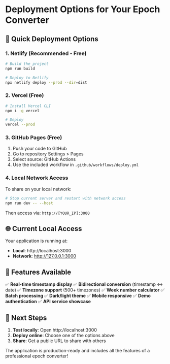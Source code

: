 # Deployment Options for Your Epoch Converter

## 🚀 Quick Deployment Options

### 1. Netlify (Recommended - Free)
```bash
# Build the project
npm run build

# Deploy to Netlify
npx netlify deploy --prod --dir=dist
```

### 2. Vercel (Free)
```bash
# Install Vercel CLI
npm i -g vercel

# Deploy
vercel --prod
```

### 3. GitHub Pages (Free)
1. Push your code to GitHub
2. Go to repository Settings > Pages
3. Select source: GitHub Actions
4. Use the included workflow in `.github/workflows/deploy.yml`

### 4. Local Network Access
To share on your local network:
```bash
# Stop current server and restart with network access
npm run dev -- --host
```
Then access via: `http://[YOUR_IP]:3000`

## 🌐 Current Local Access

Your application is running at:
- **Local**: http://localhost:3000
- **Network**: http://127.0.0.1:3000

## 📱 Features Available

✅ **Real-time timestamp display**
✅ **Bidirectional conversion** (timestamp ↔ date)
✅ **Timezone support** (500+ timezones)
✅ **Week number calculator**
✅ **Batch processing**
✅ **Dark/light theme**
✅ **Mobile responsive**
✅ **Demo authentication**
✅ **API service showcase**

## 🔧 Next Steps

1. **Test locally**: Open http://localhost:3000
2. **Deploy online**: Choose one of the options above
3. **Share**: Get a public URL to share with others

The application is production-ready and includes all the features of a professional epoch converter!